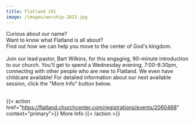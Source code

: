 ```yaml
---
title: Flatland 101
image: /images/worship-2023.jpg
---
```


Curious about our name?<br>
Want to know what Flatland is all about?<br>
Find out how we can help you move to the center of God's kingdom.<br><br>
Join our lead pastor, Bart Wilkins, for this engaging, 90-minute introduction to our church. You'll get to spend a Wednesday evening, 7:00-8:30pm, connecting with other people who are new to Flatland. We even have childcare available! For detailed information about our next available session, click the "More Info" button below.<br><br>

{{< action href="https://flatland.churchcenter.com/registrations/events/2060468" context="primary">}}
More Info
{{< /action >}}
